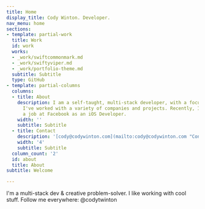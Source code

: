 ```yaml
---
title: Home
display_title: Cody Winton. Developer.
nav_menu: home
sections:
- template: partial-work
  title: Work
  id: work
  works:
  - _work/swiftcommonmark.md
  - _work/swiftyviper.md
  - _work/portfolio-theme.md
  subtitle: Subtitle
  type: GitHub
- template: partial-columns
  columns:
  - title: About
    description: I am a self-taught, multi-stack developer, with a focus on iOS development.
      I've worked with a variety of companies and projects. Recently, I've accepted
      a job at Facebook as an iOS Developer.
    width: ''
    subtitle: Subtitle
  - title: Contact
    description: '[cody@codywinton.com](mailto:cody@codywinton.com "Contact Me")'
    width: '4'
    subtitle: Subtitle
  column_count: '2'
  id: about
  title: About
subtitle: Welcome

---
```

I'm a multi-stack dev & creative problem-solver. I like working with cool stuff. Follow me everywhere: @codytwinton